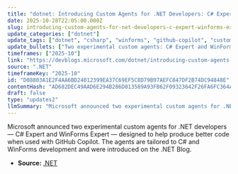 ```yaml
---
title: "dotnet: Introducing Custom Agents for .NET Developers: C# Expert & WinForms Expert"
date: 2025-10-28T22:05:00.000Z
slug: introducing-custom-agents-for-net-developers-c-expert-winforms-expert
update_categories: ["dotnet"]
update_tags: ["dotnet", "csharp", "winforms", "github-copilot", "custom-agents", "developer-tools", "experimental"]
update_bullets: ["Two experimental custom agents: C# Expert and WinForms Expert.", "Built to assist .NET developers in writing improved code via GitHub Copilot.", "C# Expert focuses on general C# coding guidance and best practices.", "WinForms Expert targets Windows Forms UI development scenarios.", "Announced on the .NET Blog as part of ongoing developer tooling experiments."]
timeframes: ["2025-10"]
link: "https://devblogs.microsoft.com/dotnet/introducing-custom-agents-for-dotnet-developers-csharp-expert-winforms-expert/"
source: ".NET"
timeframeKey: "2025-10"
id: "D08803A1E2F4AA6BD24012399EA37C69EF5C8D79B97AEFC847DF2B74DC94848E"
contentHash: "AD682DEC49AAD6E294B286D813589A93FB62F09323642F26FA6FC364AF6EA4FA"
draft: false
type: "updates2"
llmSummary: "Microsoft announced two experimental custom agents for .NET developers — C# Expert and WinForms Expert — designed to help produce better code when used with GitHub Copilot. The agents are tailored to C# and WinForms development and were introduced on the .NET Blog."
---
```


Microsoft announced two experimental custom agents for .NET developers — C# Expert and WinForms Expert — designed to help produce better code when used with GitHub Copilot. The agents are tailored to C# and WinForms development and were introduced on the .NET Blog.

- **Source:** [.NET](https://devblogs.microsoft.com/dotnet/introducing-custom-agents-for-dotnet-developers-csharp-expert-winforms-expert/)
